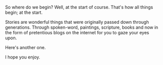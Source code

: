 So where do we begin? Well, at the start of course. That's how all things begin; at the start.

Stories are wonderful things that were originally passed down through generations. Through spoken-word, paintings, scripture, books and now in the form of pretentious blogs on the internet for you to gaze your eyes upon.

Here's another one.

I hope you enjoy.